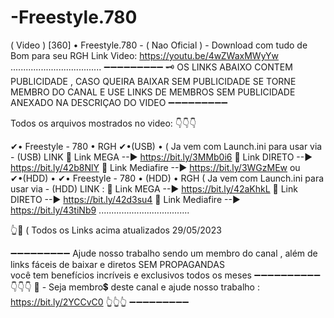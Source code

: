 # -Freestyle.780
( Video ) 
[360] • Freestyle.780 - ( Nao Oficial ) - Download com tudo de Bom para seu RGH
Link Video: https://youtu.be/4wZWaxMWyYw
....................................
➖➖➖➖➖➖➖➖➖
🗝
OS LINKS ABAIXO CONTEM PUBLICIDADE , CASO QUEIRA BAIXAR SEM PUBLICIDADE 
SE TORNE MEMBRO DO CANAL E USE LINKS DE MEMBROS SEM PUBLICIDADE ANEXADO 
NA DESCRIÇAO DO VIDEO 
➖➖➖➖➖➖➖➖➖

Todos os arquivos mostrados no video:
👇👇👇

✔• Freestyle - 780 • RGH
✔•(USB) • 
( Ja vem com Launch.ini para usar via - (USB)
LINK 
🔗 Link MEGA --► https://bit.ly/3MMb0i6
🔗 Link DIRETO --► https://bit.ly/42b8NlY
🔗 Link Mediafire  --► https://bit.ly/3WGzMEw
ou
✔•(HDD) •
✔• Freestyle - 780 • (HDD) • RGH
( Ja vem com Launch.ini para usar via - (HDD)
LINK :
🔗 Link MEGA --► https://bit.ly/42aKhkL
🔗 Link DIRETO --► https://bit.ly/42d3su4
🔗 Link Mediafire  --► https://bit.ly/43tiNb9
....................................


👆🔔
( Todos os Links acima atualizados 29/05/2023

➖➖➖➖➖➖➖➖➖
Ajude nosso trabalho sendo um membro do canal , além de links fáceis de baixar e diretos
SEM PROPAGANDAS  
você tem benefícios incríveis e exclusivos todos os meses 
➖➖➖➖➖➖➖➖➖➖
👇👇👇
📌 - Seja membro💲 deste canal e ajude nosso trabalho :
https://bit.ly/2YCCvC0
👆👆👆
➖➖➖➖➖➖➖➖➖
